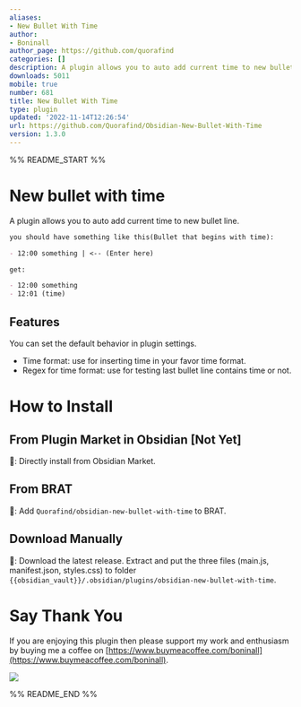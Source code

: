 ```yaml
---
aliases:
- New Bullet With Time
author:
- Boninall
author_page: https://github.com/quorafind
categories: []
description: A plugin allows you to auto add current time to new bullet line.
downloads: 5011
mobile: true
number: 681
title: New Bullet With Time
type: plugin
updated: '2022-11-14T12:26:54'
url: https://github.com/Quorafind/Obsidian-New-Bullet-With-Time
version: 1.3.0
---
```


%% README_START %%

# New bullet with time

A plugin allows you to auto add current time to new bullet line.

```markdown
you should have something like this(Bullet that begins with time):

- 12:00 something | <-- (Enter here)

get:

- 12:00 something 
- 12:01 (time)
```

## Features

You can set the default behavior in plugin settings.

- Time format: use for inserting time in your favor time format.
- Regex for time format: use for testing last bullet line contains time or not.

# How to Install

## From Plugin Market in Obsidian [Not Yet]

💜: Directly install from Obsidian Market.

## From BRAT

🚗: Add `Quorafind/obsidian-new-bullet-with-time` to BRAT.

## Download Manually

🚚: Download the latest release. Extract and put the three files (main.js, manifest.json, styles.css) to
folder `{{obsidian_vault}}/.obsidian/plugins/obsidian-new-bullet-with-time`.

# Say Thank You

If you are enjoying this plugin then please support my work and enthusiasm by buying me a coffee
on [https://www.buymeacoffee.com/boninall](https://www.buymeacoffee.com/boninall).


<a href="https://www.buymeacoffee.com/boninall"><img src="https://img.buymeacoffee.com/button-api/?text=Buy me a coffee&emoji=&slug=boninall&button_colour=6495ED&font_colour=ffffff&font_family=Lato&outline_colour=000000&coffee_colour=FFDD00"></a>


%% README_END %%